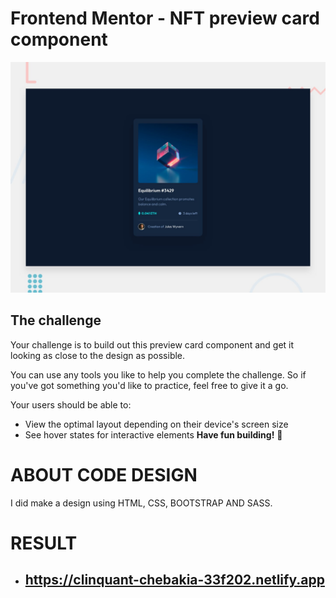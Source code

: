 # Frontend Mentor - NFT preview card component

![Design preview for the NFT preview card component coding challenge](./design/desktop-preview.jpg)

## The challenge

Your challenge is to build out this preview card component and get it looking as close to the design as possible.

You can use any tools you like to help you complete the challenge. So if you've got something you'd like to practice, feel free to give it a go.

Your users should be able to:

- View the optimal layout depending on their device's screen size
- See hover states for interactive elements
**Have fun building!** 🚀


# ABOUT CODE DESIGN
 
 I did make a design using HTML, CSS, BOOTSTRAP AND SASS.
 
 # RESULT
 
 - ## https://clinquant-chebakia-33f202.netlify.app
